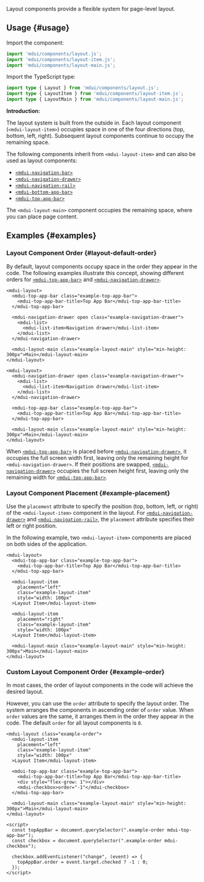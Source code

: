 Layout components provide a flexible system for page-level layout.

<style>
.example-top-app-bar {
  background-color: rgb(var(--mdui-color-surface-container));
}

.example-navigation-drawer::part(panel) {
  background-color: rgb(var(--mdui-color-surface-container-low));
}

.example-layout-item {
  background-color: rgb(var(--mdui-color-surface-container-low));
}

.example-layout-main {
  background-color: rgb(var(--mdui-color-surface-container-lowest));
}

@media (min-width: 840px) {
  .example-md-visible {
    display: none;
  }
}
</style>

## Usage {#usage}

Import the component:

```js
import 'mdui/components/layout.js';
import 'mdui/components/layout-item.js';
import 'mdui/components/layout-main.js';
```

Import the TypeScript type:

```ts
import type { Layout } from 'mdui/components/layout.js';
import type { LayoutItem } from 'mdui/components/layout-item.js';
import type { LayoutMain } from 'mdui/components/layout-main.js';
```

**Introduction:**

The layout system is built from the outside in. Each layout component (`<mdui-layout-item>`) occupies space in one of the four directions (top, bottom, left, right). Subsequent layout components continue to occupy the remaining space.

The following components inherit from `<mdui-layout-item>` and can also be used as layout components:

* [`<mdui-navigation-bar>`](/en/docs/2/components/navigation-bar)
* [`<mdui-navigation-drawer>`](/en/docs/2/components/navigation-drawer)
* [`<mdui-navigation-rail>`](/en/docs/2/components/navigation-rail)
* [`<mdui-bottom-app-bar>`](/en/docs/2/components/bottom-app-bar)
* [`<mdui-top-app-bar>`](/en/docs/2/components/top-app-bar)

The `<mdui-layout-main>` component occupies the remaining space, where you can place page content.

## Examples {#examples}

### Layout Component Order {#layout-default-order}

By default, layout components occupy space in the order they appear in the code. The following examples illustrate this concept, showing different orders for [`<mdui-top-app-bar>`](/en/docs/2/components/top-app-bar) and [`<mdui-navigation-drawer>`](/en/docs/2/components/navigation-drawer).

<p class="example-md-visible">View this example on a large screen.</p>

```html,example,expandable,playgroundId=275
<mdui-layout>
  <mdui-top-app-bar class="example-top-app-bar">
    <mdui-top-app-bar-title>Top App Bar</mdui-top-app-bar-title>
  </mdui-top-app-bar>

  <mdui-navigation-drawer open class="example-navigation-drawer">
    <mdui-list>
      <mdui-list-item>Navigation drawer</mdui-list-item>
    </mdui-list>
  </mdui-navigation-drawer>

  <mdui-layout-main class="example-layout-main" style="min-height: 300px">Main</mdui-layout-main>
</mdui-layout>
```

```html,example,expandable,playgroundId=276
<mdui-layout>
  <mdui-navigation-drawer open class="example-navigation-drawer">
    <mdui-list>
      <mdui-list-item>Navigation drawer</mdui-list-item>
    </mdui-list>
  </mdui-navigation-drawer>

  <mdui-top-app-bar class="example-top-app-bar">
    <mdui-top-app-bar-title>Top App Bar</mdui-top-app-bar-title>
  </mdui-top-app-bar>

  <mdui-layout-main class="example-layout-main" style="min-height: 300px">Main</mdui-layout-main>
</mdui-layout>
```

When [`<mdui-top-app-bar>`](/en/docs/2/components/top-app-bar) is placed before [`<mdui-navigation-drawer>`](/en/docs/2/components/navigation-drawer), it occupies the full screen width first, leaving only the remaining height for `<mdui-navigation-drawer>`. If their positions are swapped, [`<mdui-navigation-drawer>`](/en/docs/2/components/navigation-drawer) occupies the full screen height first, leaving only the remaining width for [`<mdui-top-app-bar>`](/en/docs/2/components/top-app-bar).

### Layout Component Placement {#example-placement}

Use the `placement` attribute to specify the position (top, bottom, left, or right) of the `<mdui-layout-item>` component in the layout. For [`<mdui-navigation-drawer>`](/en/docs/2/components/navigation-drawer) and [`<mdui-navigation-rail>`](/en/docs/2/components/navigation-rail), the `placement` attribute specifies their left or right position.

In the following example, two `<mdui-layout-item>` components are placed on both sides of the application.

```html,example,expandable,playgroundId=277
<mdui-layout>
  <mdui-top-app-bar class="example-top-app-bar">
    <mdui-top-app-bar-title>Top App Bar</mdui-top-app-bar-title>
  </mdui-top-app-bar>

  <mdui-layout-item
    placement="left"
    class="example-layout-item"
    style="width: 100px"
  >Layout Item</mdui-layout-item>

  <mdui-layout-item
    placement="right"
    class="example-layout-item"
    style="width: 100px"
  >Layout Item</mdui-layout-item>

  <mdui-layout-main class="example-layout-main" style="min-height: 300px">Main</mdui-layout-main>
</mdui-layout>
```

### Custom Layout Component Order {#example-order}

In most cases, the order of layout components in the code will achieve the desired layout.

However, you can use the `order` attribute to specify the layout order. The system arranges the components in ascending order of `order` value. When `order` values are the same, it arranges them in the order they appear in the code. The default `order` for all layout components is `0`.

```html,example,expandable,playgroundId=278
<mdui-layout class="example-order">
  <mdui-layout-item
    placement="left"
    class="example-layout-item"
    style="width: 100px"
  >Layout Item</mdui-layout-item>

  <mdui-top-app-bar class="example-top-app-bar">
    <mdui-top-app-bar-title>Top App Bar</mdui-top-app-bar-title>
    <div style="flex-grow: 1"></div>
    <mdui-checkbox>order="-1"</mdui-checkbox>
  </mdui-top-app-bar>

  <mdui-layout-main class="example-layout-main" style="min-height: 300px">Main</mdui-layout-main>
</mdui-layout>

<script>
  const topAppBar = document.querySelector(".example-order mdui-top-app-bar");
  const checkbox = document.querySelector(".example-order mdui-checkbox");

  checkbox.addEventListener("change", (event) => {
    topAppBar.order = event.target.checked ? -1 : 0;
  });
</script>
```

